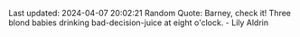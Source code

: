 Last updated: 2024-04-07 20:02:21
Random Quote: Barney, check it! Three blond babies drinking bad-decision-juice at eight o'clock. - Lily Aldrin